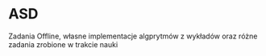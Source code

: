 # ASD

Zadania Offline, własne implementacje algprytmów z wykładów oraz różne zadania zrobione w trakcie nauki
